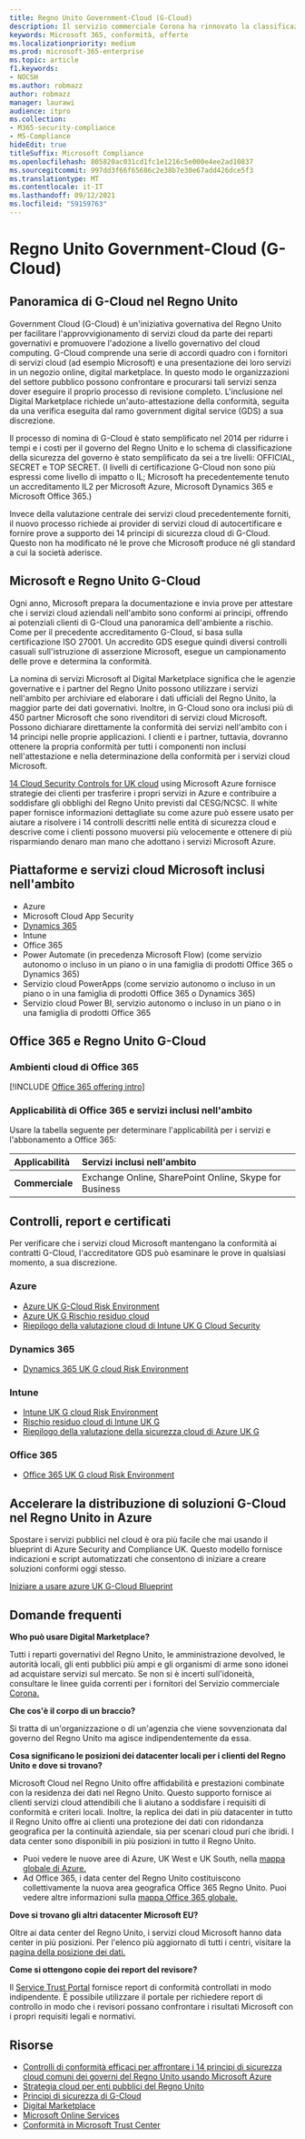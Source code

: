```yaml
---
title: Regno Unito Government-Cloud (G-Cloud)
description: Il servizio commerciale Corona ha rinnovato la classificazione dei servizi cloud Microsoft a Government Cloud v.6.
keywords: Microsoft 365, conformità, offerte
ms.localizationpriority: medium
ms.prod: microsoft-365-enterprise
ms.topic: article
f1.keywords:
- NOCSH
ms.author: robmazz
author: robmazz
manager: laurawi
audience: itpro
ms.collection:
- M365-security-compliance
- MS-Compliance
hideEdit: true
titleSuffix: Microsoft Compliance
ms.openlocfilehash: 805820ac031cd1fc1e1216c5e000e4ee2ad10837
ms.sourcegitcommit: 997dd3f66f65686c2e38b7e30e67add426dce5f3
ms.translationtype: MT
ms.contentlocale: it-IT
ms.lasthandoff: 09/12/2021
ms.locfileid: "59159763"
---
```

# <a name="united-kingdom-government-cloud-g-cloud"></a>Regno Unito Government-Cloud (G-Cloud)

## <a name="uk-g-cloud-overview"></a>Panoramica di G-Cloud nel Regno Unito

Government Cloud (G-Cloud) è un'iniziativa governativa del Regno Unito per facilitare l'approvvigionamento di servizi cloud da parte dei reparti governativi e promuovere l'adozione a livello governativo del cloud computing. G-Cloud comprende una serie di accordi quadro con i fornitori di servizi cloud (ad esempio Microsoft) e una presentazione dei loro servizi in un negozio online, digital marketplace. In questo modo le organizzazioni del settore pubblico possono confrontare e procurarsi tali servizi senza dover eseguire il proprio processo di revisione completo. L'inclusione nel Digital Marketplace richiede un'auto-attestazione della conformità, seguita da una verifica eseguita dal ramo government digital service (GDS) a sua discrezione.

Il processo di nomina di G-Cloud è stato semplificato nel 2014 per ridurre i tempi e i costi per il governo del Regno Unito e lo schema di classificazione della sicurezza del governo è stato semplificato da sei a tre livelli: OFFICIAL, SECRET e TOP SECRET. (I livelli di certificazione G-Cloud non sono più espressi come livello di impatto o IL; Microsoft ha precedentemente tenuto un accreditamento IL2 per Microsoft Azure, Microsoft Dynamics 365 e Microsoft Office 365.)

Invece della valutazione centrale dei servizi cloud precedentemente forniti, il nuovo processo richiede ai provider di servizi cloud di autocertificare e fornire prove a supporto dei 14 principi di sicurezza cloud di G-Cloud. Questo non ha modificato né le prove che Microsoft produce né gli standard a cui la società aderisce.

## <a name="microsoft-and-uk-g-cloud"></a>Microsoft e Regno Unito G-Cloud

Ogni anno, Microsoft prepara la documentazione e invia prove per attestare che i servizi cloud aziendali nell'ambito sono conformi ai principi, offrendo ai potenziali clienti di G-Cloud una panoramica dell'ambiente a rischio. Come per il precedente accreditamento G-Cloud, si basa sulla certificazione ISO 27001. Un accredito GDS esegue quindi diversi controlli casuali sull'istruzione di asserzione Microsoft, esegue un campionamento delle prove e determina la conformità.

La nomina di servizi Microsoft al Digital Marketplace significa che le agenzie governative e i partner del Regno Unito possono utilizzare i servizi nell'ambito per archiviare ed elaborare i dati ufficiali del Regno Unito, la maggior parte dei dati governativi. Inoltre, in G-Cloud sono ora inclusi più di 450 partner Microsoft che sono rivenditori di servizi cloud Microsoft. Possono dichiarare direttamente la conformità dei servizi nell'ambito con i 14 principi nelle proprie applicazioni. I clienti e i partner, tuttavia, dovranno ottenere la propria conformità per tutti i componenti non inclusi nell'attestazione e nella determinazione della conformità per i servizi cloud Microsoft.

 [14 Cloud Security Controls for UK cloud](https://azure.microsoft.com/resources/14-cloud-security-controls-for-uk-cloud-using-microsoft-azure/) using Microsoft Azure fornisce strategie dei clienti per trasferire i propri servizi in Azure e contribuire a soddisfare gli obblighi del Regno Unito previsti dal CESG/NCSC. Il white paper fornisce informazioni dettagliate su come azure può essere usato per aiutare a risolvere i 14 controlli descritti nelle entità di sicurezza cloud e descrive come i clienti possono muoversi più velocemente e ottenere di più risparmiando denaro man mano che adottano i servizi Microsoft Azure.

## <a name="microsoft-in-scope-cloud-platforms--services"></a>Piattaforme e servizi cloud Microsoft inclusi nell'ambito

- Azure
- Microsoft Cloud App Security
- [Dynamics 365](https://aka.ms/d365-compliance-list)
- Intune
- Office 365
- Power Automate (in precedenza Microsoft Flow) (come servizio autonomo o incluso in un piano o in una famiglia di prodotti Office 365 o Dynamics 365)
- Servizio cloud PowerApps (come servizio autonomo o incluso in un piano o in una famiglia di prodotti Office 365 o Dynamics 365)
- Servizio cloud Power BI, servizio autonomo o incluso in un piano o in una famiglia di prodotti Office 365

## <a name="office-365-and-uk-g-cloud"></a>Office 365 e Regno Unito G-Cloud

### <a name="office-365-cloud-environments"></a>Ambienti cloud di Office 365

[!INCLUDE [Office 365 offering intro](../includes/o365-offering-introduction.md)]

### <a name="office-365-applicability-and-in-scope-services"></a>Applicabilità di Office 365 e servizi inclusi nell'ambito

Usare la tabella seguente per determinare l'applicabilità per i servizi e l'abbonamento a Office 365:

| **Applicabilità** | **Servizi inclusi nell'ambito** |
|:------------------|:----------------------|
| **Commerciale** | Exchange Online, SharePoint Online, Skype for Business |

## <a name="audits-reports-and-certificates"></a>Controlli, report e certificati

Per verificare che i servizi cloud Microsoft mantengano la conformità ai contratti G-Cloud, l'accreditatore GDS può esaminare le prove in qualsiasi momento, a sua discrezione.

### <a name="azure"></a>Azure

- [Azure UK G-Cloud Risk Environment](https://go.microsoft.com/fwlink/?linkid=2099702)
- [Azure UK G Rischio residuo cloud](https://go.microsoft.com/fwlink/?linkid=2099497)
- [Riepilogo della valutazione cloud di Intune UK G Cloud Security](https://go.microsoft.com/fwlink/?linkid=2099703)

### <a name="dynamics-365"></a>Dynamics 365

- [Dynamics 365 UK G cloud Risk Environment](https://go.microsoft.com/fwlink/?linkid=2099702)

### <a name="intune"></a>Intune

- [Intune UK G cloud Risk Environment](https://go.microsoft.com/fwlink/?linkid=2099702)
- [Rischio residuo cloud di Intune UK G](https://aka.ms/IntuneUKGCloudResidualRisk)
- [Riepilogo della valutazione della sicurezza cloud di Azure UK G](https://aka.ms/IntuneUKGCloudSecurityAssessmentSummary)

### <a name="office-365"></a>Office 365

- [Office 365 UK G cloud Risk Environment](https://go.microsoft.com/fwlink/?linkid=2099702)

## <a name="accelerate-your-deployment-of-uk-g-cloud-solutions-on-azure"></a>Accelerare la distribuzione di soluzioni G-Cloud nel Regno Unito in Azure

Spostare i servizi pubblici nel cloud è ora più facile che mai usando il blueprint di Azure Security and Compliance UK. Questo modello fornisce indicazioni e script automatizzati che consentono di iniziare a creare soluzioni conformi oggi stesso.

[Iniziare a usare azure UK G-Cloud Blueprint](https://aka.ms/ukofficialblueprint)

## <a name="frequently-asked-questions"></a>Domande frequenti

**Who può usare Digital Marketplace?**

Tutti i reparti governativi del Regno Unito, le amministrazione devolved, le autorità locali, gli enti pubblici più ampi e gli organismi di arme sono idonei ad acquistare servizi sul mercato. Se non si è incerti sull'idoneità, consultare le linee guida correnti per i fornitori del Servizio commerciale [Corona.](https://www.gov.uk/guidance/current-crown-commercial-service-suppliers-what-you-need-to-know)

**Che cos'è il corpo di un braccio?**

Si tratta di un'organizzazione o di un'agenzia che viene sovvenzionata dal governo del Regno Unito ma agisce indipendentemente da essa.

**Cosa significano le posizioni dei datacenter locali per i clienti del Regno Unito e dove si trovano?**

Microsoft Cloud nel Regno Unito offre affidabilità e prestazioni combinate con la residenza dei dati nel Regno Unito. Questo supporto fornisce ai clienti servizi cloud attendibili che li aiutano a soddisfare i requisiti di conformità e criteri locali. Inoltre, la replica dei dati in più datacenter in tutto il Regno Unito offre ai clienti una protezione dei dati con ridondanza geografica per la continuità aziendale, sia per scenari cloud puri che ibridi. I data center sono disponibili in più posizioni in tutto il Regno Unito.

- Puoi vedere le nuove aree di Azure, UK West e UK South, nella [mappa globale di Azure.](https://azuredatacentermap.azurewebsites.net/)
- Ad Office 365, i data center del Regno Unito costituiscono collettivamente la nuova area geografica Office 365 Regno Unito. Puoi vedere altre informazioni sulla [mappa Office 365 globale.](https://o365datacentermap.azurewebsites.net/)

**Dove si trovano gli altri datacenter Microsoft EU?**

Oltre ai data center del Regno Unito, i servizi cloud Microsoft hanno data center in più posizioni. Per l'elenco più aggiornato di tutti i centri, visitare la [pagina della posizione dei dati.](https://www.microsoft.com/TrustCenter/Privacy/where-your-data-is-located)

**Come si ottengono copie dei report del revisore?**

Il [Service Trust Portal](/microsoft-365/compliance/get-started-with-service-trust-portal) fornisce report di conformità controllati in modo indipendente. È possibile utilizzare il portale per richiedere report di controllo in modo che i revisori possano confrontare i risultati Microsoft con i propri requisiti legali e normativi.

## <a name="resources"></a>Risorse

- [Controlli di conformità efficaci per affrontare i 14 principi di sicurezza cloud comuni dei governi del Regno Unito usando Microsoft Azure](https://aka.ms/complianceuk)
- [Strategia cloud per enti pubblici del Regno Unito](https://aka.ms/UK_govt_cloud_strategy)
- [Principi di sicurezza di G-Cloud](https://aka.ms/UK-G-Cloud)
- [Digital Marketplace](https://www.digitalmarketplace.service.gov.uk/)
- [Microsoft Online Services](https://aka.ms/Online-Services-Terms)
- [Conformità in Microsoft Trust Center](https://www.microsoft.com/trust-center/compliance/compliance-overview)
